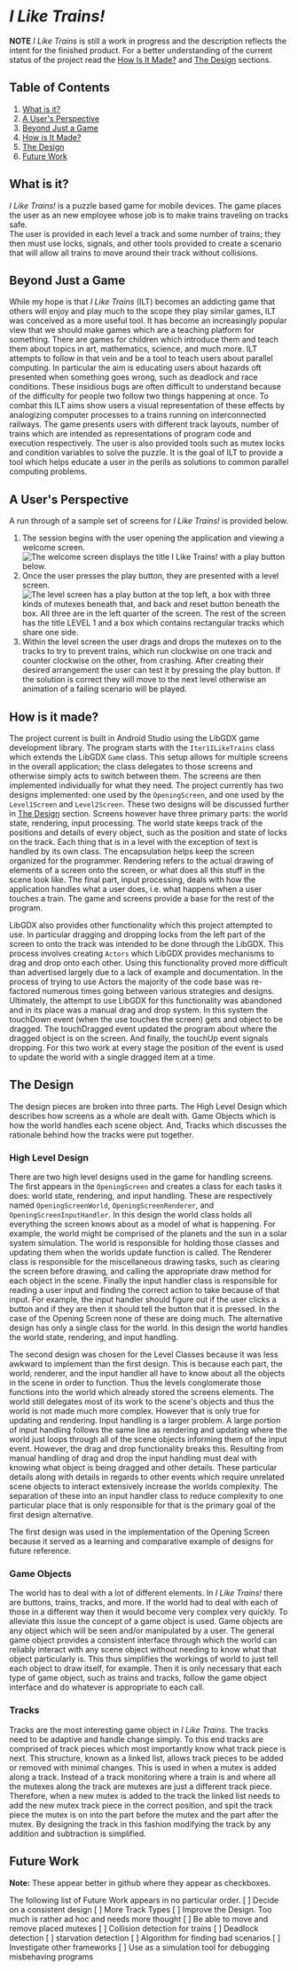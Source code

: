 # *I Like Trains!*

**NOTE**
*I Like Trains* is still a work in progress and the description reflects the intent for the finished product.  For a
better understanding of the current status of the project read the [How Is It Made?](#how-is-it-made) and
[The Design](#the-design) sections.

## Table of Contents
1. [What is it?](#what-is-it)
2. [A User's Perspective](#a-users-perspective)
3. [Beyond Just a Game](#beyond-just-a-game)
4. [How is It Made?](#how-is-it-made)
5. [The Design](#the-design)
6. [Future Work](#future-work)

## What is it?

*I Like Trains!* is a puzzle based game for mobile devices.
The game places the user as an new employee whose job is to make trains traveling on tracks safe.  
The user is provided in each level a track and some number of trains; they then must use locks, signals, and other
tools provided to create a scenario that will allow all trains to move around their track without collisions.

## Beyond Just a Game

While my hope is that *I Like Trains* (ILT) becomes an addicting game that others will enjoy and play much to the scope they
play similar games, ILT was conceived as a more useful tool. It has become an increasingly popular view that we should make
games which are a teaching platform for something.  There are games for children which introduce them and teach them about
topics in art, mathematics, science, and much more.  ILT attempts to follow in that vein and be a tool to teach users about
parallel computing.  In particular the aim is educating users about hazards oft presented when something goes wrong, such as
deadlock and race conditions. These insidious bugs are often difficult to understand because of the difficulty for people two
follow two things happening at once. To combat this ILT aims show users a visual representation of these effects by analogizing
computer processes to a trains running on interconnected railways. The game presents users with different track layouts, number
of trains which are intended as representations of program code and execution respectively.  The user is also provided tools
such as mutex locks and condition variables to solve the puzzle. It is the goal of ILT to provide a tool which helps educate
a user in the perils as solutions to common parallel computing problems.

## A User's Perspective

A run through of a sample set of screens for *I Like Trains!* is provided below.

1. The session begins with the user opening the application and viewing a welcome screen.
  ![The welcome screen displays the title *I Like Trains!* with a play button below.](images/welcomeScreen.png)
2. Once the user presses the play button, they are presented with a level screen.
  ![The level screen has a play button at the top left, a box with three kinds of mutexes beneath that, and back and reset button beneath the box.  All three are in the left quarter of the screen. The rest of the screen has the title LEVEL 1 and a box which contains rectangular tracks which share one side. ](images/levelScreen_1.png)
3. Within the level screen the user drags and drops the mutexes on to the tracks to try to prevent trains, which run clockwise on one track and counter clockwise on the other, from crashing. After creating their desired arrangement the user can test it by pressing the play button.  If the solution is correct they will move to the next level otherwise an animation of a failing scenario will be played.

## How is it made?

The project current is built in Android Studio using the LibGDX game development library. The program starts with the `Iter1ILikeTrains` class which extends the LibGDX `Game` class.  This setup allows for multiple screens in the overall application; the class delegates to those screens and otherwise simply acts to switch between them. The screens are then implemented individually for what they need. The project currently has two designs implemented: one used by the `OpeningScreen`, and one used by the `Level1Screen` and `Level2Screen`. These two designs will be discussed further in [The Design](#the-design) section. Screens however have three primary parts: the world state, rendering, input processing.  The world state keeps track of the positions and details of every object, such as the position and state of locks on the track.  Each thing that is in a level with the exception of text is handled by its own class.  The encapsulation helps keep the screen organized for the programmer.  Rendering refers to the actual drawing of elements of a screen onto the screen, or what does all this stuff in the scene look like. The final part, input processing, deals with how the application handles what a user does, i.e. what happens when a user touches a train.  The game and screens provide a base for the rest of the program.

LibGDX also provides other functionality which this project attempted to use. In particular dragging and dropping locks from the left part of the screen to onto the track was intended to be done through the LibGDX.  This process involves creating `Actors` which LibGDX provides mechanisms to drag and drop onto each other.  Using this functionality proved more difficult than advertised largely due to a lack of example and documentation. In the process of trying to use Actors the majority of the code base was re-factored numerous times going between various strategies and designs.  Ultimately, the attempt to use LibGDX for this functionality was abandoned and in its place was a manual drag and drop system. In this system the touchDown event (when the use touches the screen) gets and object to be dragged.  The touchDragged event updated the program about where the dragged object is on the screen. And finally, the touchUp event signals dropping. For this two work at every stage the position of the event is used to update the world with a single dragged item at a time.  

## The Design

The design pieces are broken into three parts.  The High Level Design which describes how screens as a whole are dealt with.  Game Objects which is how the world handles each scene object. And, Tracks which discusses the rationale behind how the tracks were put together.

### High Level Design
There are two high level designs used in the game for handling screens. The first appears in the `OpeningScreen` and creates a class for each tasks it does: world state, rendering, and input handling.  These are respectively named `OpeningScreenWorld`, `OpeningScreenRenderer`, and `OpeningScreenInputHandler`. In this design the world class holds all everything the screen knows about as a model of what is happening. For example, the world might be comprised of the planets and the sun in a solar system simulation.  The world is responsible for holding those classes and updating them when the worlds update function is called.  The Renderer class is responsible for the miscellaneous drawing tasks, such as clearing the screen before drawing, and calling the appropriate draw method for each object in the scene.  Finally the input handler class is responsible for reading a user input and finding the correct action to take because of that input.  For example, the input handler should figure out if the user clicks a button and if they are then it should tell the button that it is pressed.  In the case of the Opening Screen none of these are doing much. The alternative design has only a single class for the world.  In this design the world handles the world state, rendering, and input handling.

The second design was chosen for the Level Classes because it was less awkward to implement than the first design.  This is because each part, the world, renderer, and the input handler all have to know about all the objects in the scene in order to function.  Thus the levels conglomerate those functions into the world which already stored the screens elements. The world still delegates most of its work to the scene's objects and thus the world is not made much more complex. However that is only true for updating and rendering.  Input handling is a larger problem. A large portion of input handling follows the same line as rendering and updating where the world just loops through all of the scene objects informing them of the input event.  However, the drag and drop functionality breaks this. Resulting from manual handling of drag and drop the input handling must deal with knowing what object is being dragged and other details.  These particular details along with details in regards to other events which require unrelated scene objects to interact extensively increase the worlds complexity.  The separation of these into an input handler class to reduce complexity to one particular place that is only responsible for that is the primary goal of the first design alternative.

The first design was used in the implementation of the Opening Screen because it served as a learning and comparative example of designs for future reference.

### Game Objects

The world has to deal with a lot of different elements.  In *I Like Trains!* there are buttons, trains, tracks, and more.  If the world had to deal with each of those in a different way then it would become very complex very quickly. To alleviate this issue the concept of a game object is used. Game objects are any object which will be seen and/or manipulated by a user.  The general game object provides a consistent interface through which the world can reliably interact with any scene object without needing to know what that object particularly is. This thus simplifies the workings of world to just tell each object to draw itself, for example. Then it is only necessary that each type of game object, such as trains and tracks, follow the game object interface and do whatever is appropriate to each call.

### Tracks

Tracks are the most interesting game object in *I Like Trains*.  The tracks need to be adaptive and handle change simply. To this end tracks are comprised of track pieces which most importantly know what track piece is next.  This structure, known as a linked list, allows track pieces to be added or removed with minimal changes.  This is used in when a mutex is added along a track.  Instead of a track monitoring where a train is and where all the mutexes along the track are mutexes are just a different track piece. Therefore, when a new mutex is added to the track the linked list needs to add the new mutex track piece in the correct position, and spit the track piece the mutex is on into the part before the mutex and the part after the mutex.  By designing the track in this fashion modifying the track by any addition and subtraction is simplified.

## Future Work
**Note:**
These appear better in github where they appear as checkboxes.

The following list of Future Work appears in no particular order.
[ ] Decide on a consistent design
[ ] More Track Types
[ ] Improve the Design. Too much is rather ad hoc and needs more thought
[ ] Be able to move and remove placed mutexes
[ ] Collision detection for trains
[ ] Deadlock detection
[ ] starvation detection
[ ] Algorithm for finding bad scenarios
[ ] Investigate other frameworks
[ ] Use as a simulation tool for debugging misbehaving programs

